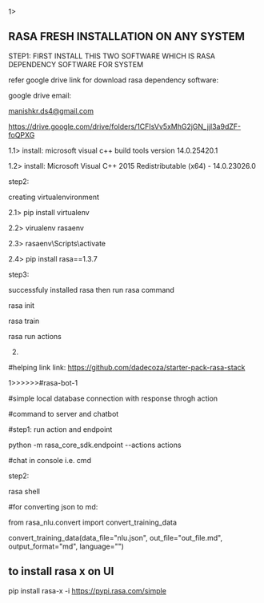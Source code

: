 1>

## RASA FRESH INSTALLATION ON ANY SYSTEM

STEP1: FIRST INSTALL THIS TWO SOFTWARE WHICH IS RASA DEPENDENCY SOFTWARE FOR SYSTEM

refer google drive link for download rasa dependency software: 

google drive email:

manishkr.ds4@gmail.com

https://drive.google.com/drive/folders/1CFIsVv5xMhG2jGN_jjl3a9dZF-foQPXG

1.1> install:  microsoft visual c++ build tools version 14.0.25420.1

1.2> install: Microsoft Visual C++ 2015 Redistributable (x64) - 14.0.23026.0

step2:

creating virtualenvironment

2.1> pip install virtualenv

2.2> virualenv rasaenv

2.3> rasaenv\Scripts\activate

2.4> pip install rasa==1.3.7

step3: 

successfuly installed rasa then run rasa command

rasa init

rasa train

rasa run actions





2.
#helping link
link: https://github.com/dadecoza/starter-pack-rasa-stack

1>>>>>>#rasa-bot-1

#simple local database connection with response throgh action

#command to server and chatbot


#step1: run action and endpoint

python -m rasa_core_sdk.endpoint --actions actions

#chat in console i.e. cmd

step2:

rasa shell 



#for converting json to md:

from rasa_nlu.convert import convert_training_data

convert_training_data(data_file="nlu.json", out_file="out_file.md", output_format="md", language="")



## to install rasa x on UI

pip install rasa-x -i https://pypi.rasa.com/simple
